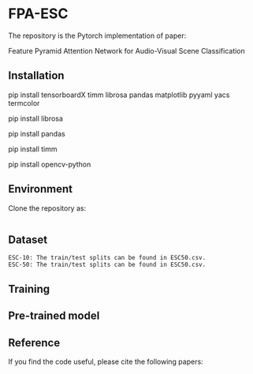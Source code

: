 # FPA-ESC

The repository is the Pytorch implementation of paper:

Feature Pyramid Attention Network for Audio-Visual Scene Classification

## Installation

pip install tensorboardX timm librosa pandas matplotlib pyyaml yacs termcolor

pip install librosa

pip install pandas

pip install timm

pip install opencv-python



## Environment

Clone the repository as:

```

```

## Dataset
```
ESC-10: The train/test splits can be found in ESC50.csv.
ESC-50: The train/test splits can be found in ESC50.csv.
```



## Training



## Pre-trained model



## Reference
If you find the code useful, please cite the following papers:


```

```